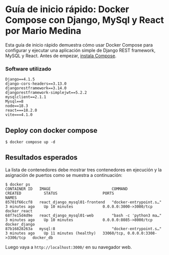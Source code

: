 # Guía de inicio rápido: Docker Compose con Django, MySql y React por Mario Medina

Esta guía de inicio rápido demuestra cómo usar Docker Compose para configurar y ejecutar una aplicación simple de Django REST framework, MySQL y React. Antes de empezar,
[instala Compose](https://docs.docker.com/compose/install/).

### Software utilizado

```
Django==4.1.5
django-cors-headers==3.13.0
djangorestframework==3.14.0
djangorestframework-simplejwt==5.2.2
mysqlclient==2.1.1
Mysql==8
node==18.3
react===18.2.0
vite===4.1.0
```

## Deploy con docker compose

```
$ docker compose up -d
```

## Resultados esperados

La lista de contenedores debe mostrar tres contenedores en ejecución y la asignación de puertos como se muestra a continuación:
```
$ docker ps
CONTAINER ID   IMAGE                           COMMAND                  CREATED          STATUS                    PORTS                               NAMES
85701f66ccf8   react_django_mysql01-frontend   "docker-entrypoint.s…"   3 minutes ago    Up 10 minutes             0.0.0.0:3000->3000/tcp              docker_react
68f7e15d4d9e   react_django_mysql01-web        "bash -c 'python3 ma…"   3 minutes ago    Up 10 minutes             0.0.0.0:8085->8000/tcp              docker_django
87b16828263a   mysql:8                         "docker-entrypoint.s…"   3 minutes ago    Up 11 minutes (healthy)   33060/tcp, 0.0.0.0:3308->3306/tcp   docker_db
```

Luego vaya a `http://localhost:3000/` en su navegador web.